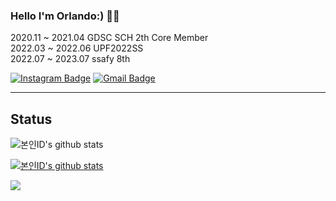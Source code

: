 ###  Hello I'm Orlando:) 👋👋

<p>
2020.11 ~ 2021.04 GDSC SCH 2th Core Member <br>
2022.03 ~ 2022.06 UPF2022SS <br>
2022.07 ~ 2023.07 ssafy 8th       <br>

</p>

<p>
  
[![Instagram Badge](https://img.shields.io/badge/Instagram-ff69b4?style=flat-square&logo=instagram&logoColor=white&link=https://www.instagram.com/orland5_2/)](https://www.instagram.com/orland5_2/)
[![Gmail Badge](https://img.shields.io/badge/Gmail-d14836?style=flat-square&logo=Gmail&logoColor=white&link=mailto:dlswotmd@gmail.com)](mailto:dlswotmd@gmail.com)
  
</p>

---

<!--
**ingkoon/ingkoon** is a ✨ _special_ ✨ repository because its `README.md` (this file) appears on your GitHub profile.

Here are some ideas to get you started:

- 🔭 I’m currently working on ...
- 🌱 I’m currently learning ...
- 👯 I’m looking to collaborate on ...
- 🤔 I’m looking for help with ...
- 💬 Ask me about ...
- 📫 How to reach me: ...
- 😄 Pronouns: ...
- ⚡ Fun fact: ...
-->

<h2>Status</h2>

![본인ID's github stats](https://github-readme-stats.vercel.app/api?username=ingkoon&show_icons=true&title_color=fff&icon_color=79ff97&text_color=9f9f9f&bg_color=151515)

[![본인ID's github stats](https://github-readme-stats.vercel.app/api/top-langs/?username=ingkoon&show_icons=true&hide_border=true&title_color=004386&icon_color=004386&layout=compact)](https://github.com/ingkoon)

<a href="https://opgc.me/#/users/ingkoon" target="_blank"><img src="https://api.opgc.me/githubs/users/ingkoon/tag/?theme=basic" /></a>
